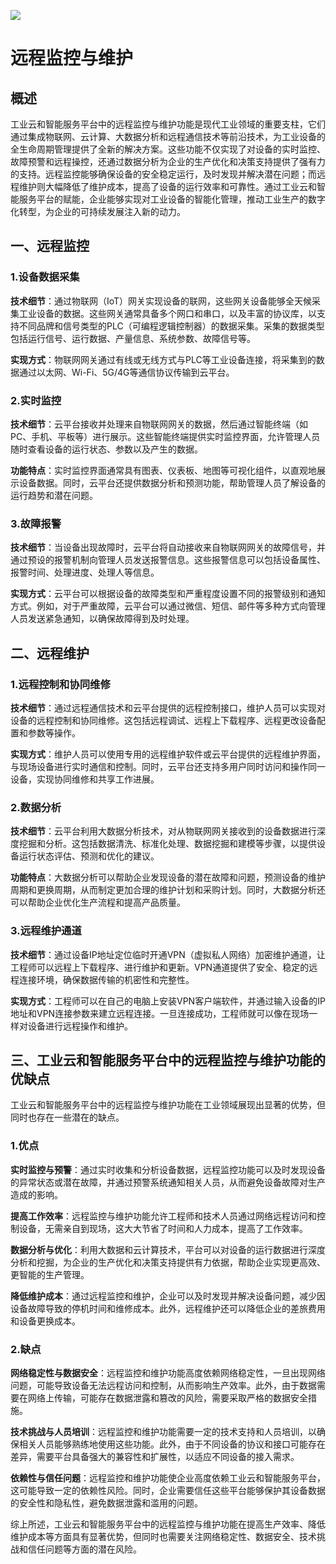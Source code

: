 
<!--
title: 工业云和智能服务平台中的远程监控与维护
subtitle: 工业云和智能服务平台的远程监控与维护
author: 柴浩轩
keyword: 工业云和智能服务平台，远程监控与维护
published: 2024-05-22
topicImg: assets/5/md5.jpg
-->

![](assets/5/md5.jpg)
# 远程监控与维护


## 概述

工业云和智能服务平台中的远程监控与维护功能是现代工业领域的重要支柱，它们通过集成物联网、云计算、大数据分析和远程通信技术等前沿技术，为工业设备的全生命周期管理提供了全新的解决方案。这些功能不仅实现了对设备的实时监控、故障预警和远程操控，还通过数据分析为企业的生产优化和决策支持提供了强有力的支持。远程监控能够确保设备的安全稳定运行，及时发现并解决潜在问题；而远程维护则大幅降低了维护成本，提高了设备的运行效率和可靠性。通过工业云和智能服务平台的赋能，企业能够实现对工业设备的智能化管理，推动工业生产的数字化转型，为企业的可持续发展注入新的动力。

## 一、远程监控

### 1.设备数据采集

__技术细节__：通过物联网（IoT）网关实现设备的联网，这些网关设备能够全天候采集工业设备的数据。这些网关通常具备多个网口和串口，以及丰富的协议库，以支持不同品牌和信号类型的PLC（可编程逻辑控制器）的数据采集。采集的数据类型包括运行信号、运行数据、产量信息、系统参数、故障信号等。

__实现方式__：物联网网关通过有线或无线方式与PLC等工业设备连接，将采集到的数据通过以太网、Wi-Fi、5G/4G等通信协议传输到云平台。

### 2.实时监控

__技术细节__：云平台接收并处理来自物联网网关的数据，然后通过智能终端（如PC、手机、平板等）进行展示。这些智能终端提供实时监控界面，允许管理人员随时查看设备的运行状态、参数以及产生的数据。

__功能特点__：实时监控界面通常具有图表、仪表板、地图等可视化组件，以直观地展示设备数据。同时，云平台还提供数据分析和预测功能，帮助管理人员了解设备的运行趋势和潜在问题。

### 3.故障报警

__技术细节__：当设备出现故障时，云平台将自动接收来自物联网网关的故障信号，并通过预设的报警机制向管理人员发送报警信息。这些报警信息可以包括设备属性、报警时间、处理进度、处理人等信息。

__实现方式__：云平台可以根据设备的故障类型和严重程度设置不同的报警级别和通知方式。例如，对于严重故障，云平台可以通过微信、短信、邮件等多种方式向管理人员发送紧急通知，以确保故障得到及时处理。

## 二、远程维护

### 1.远程控制和协同维修

__技术细节__：通过远程通信技术和云平台提供的远程控制接口，维护人员可以实现对设备的远程控制和协同维修。这包括远程调试、远程上下载程序、远程更改设备配置和参数等操作。

__实现方式__：维护人员可以使用专用的远程维护软件或云平台提供的远程维护界面，与现场设备进行实时通信和控制。同时，云平台还支持多用户同时访问和操作同一设备，实现协同维修和共享工作进展。

### 2.数据分析
__技术细节__：云平台利用大数据分析技术，对从物联网网关接收到的设备数据进行深度挖掘和分析。这包括数据清洗、标准化处理、数据挖掘和建模等步骤，以提供设备运行状态评估、预测和优化的建议。

__功能特点__：大数据分析可以帮助企业发现设备的潜在故障和问题，预测设备的维护周期和更换周期，从而制定更加合理的维护计划和采购计划。同时，大数据分析还可以帮助企业优化生产流程和提高产品质量。

### 3.远程维护通道
__技术细节__：通过设备IP地址定位临时开通VPN（虚拟私人网络）加密维护通道，让工程师可以远程上下载程序、进行维护和更新。VPN通道提供了安全、稳定的远程连接环境，确保数据传输的机密性和完整性。

__实现方式__：工程师可以在自己的电脑上安装VPN客户端软件，并通过输入设备的IP地址和VPN连接参数来建立远程连接。一旦连接成功，工程师就可以像在现场一样对设备进行远程操作和维护。

## 三、工业云和智能服务平台中的远程监控与维护功能的优缺点

工业云和智能服务平台中的远程监控与维护功能在工业领域展现出显著的优势，但同时也存在一些潜在的缺点。

### 1.优点

__实时监控与预警__：通过实时收集和分析设备数据，远程监控功能可以及时发现设备的异常状态或潜在故障，并通过预警系统通知相关人员，从而避免设备故障对生产造成的影响。

__提高工作效率__：远程监控与维护功能允许工程师和技术人员通过网络远程访问和控制设备，无需亲自到现场，这大大节省了时间和人力成本，提高了工作效率。

__数据分析与优化__：利用大数据和云计算技术，平台可以对设备的运行数据进行深度分析和挖掘，为企业的生产优化和决策支持提供有力依据，帮助企业实现更高效、更智能的生产管理。

__降低维护成本__：通过远程监控和维护，企业可以及时发现并解决设备问题，减少因设备故障导致的停机时间和维修成本。此外，远程维护还可以降低企业的差旅费用和设备更换成本。

### 2.缺点

__网络稳定性与数据安全__：远程监控和维护功能高度依赖网络稳定性，一旦出现网络问题，可能导致设备无法远程访问和控制，从而影响生产效率。此外，由于数据需要在网络上传输，可能存在数据泄露和篡改的风险，需要采取严格的数据安全措施。

__技术挑战与人员培训__：远程监控和维护功能需要一定的技术支持和人员培训，以确保相关人员能够熟练地使用这些功能。此外，由于不同设备的协议和接口可能存在差异，需要平台具备强大的兼容性和扩展性，以适应不同设备的接入需求。

__依赖性与信任问题__：远程监控和维护功能使企业高度依赖工业云和智能服务平台，这可能导致一定的依赖性风险。同时，企业需要信任这些平台能够保护其设备数据的安全性和隐私性，避免数据泄露和滥用的问题。

综上所述，工业云和智能服务平台中的远程监控与维护功能在提高生产效率、降低维护成本等方面具有显著优势，但同时也需要关注网络稳定性、数据安全、技术挑战和信任问题等方面的潜在风险。

